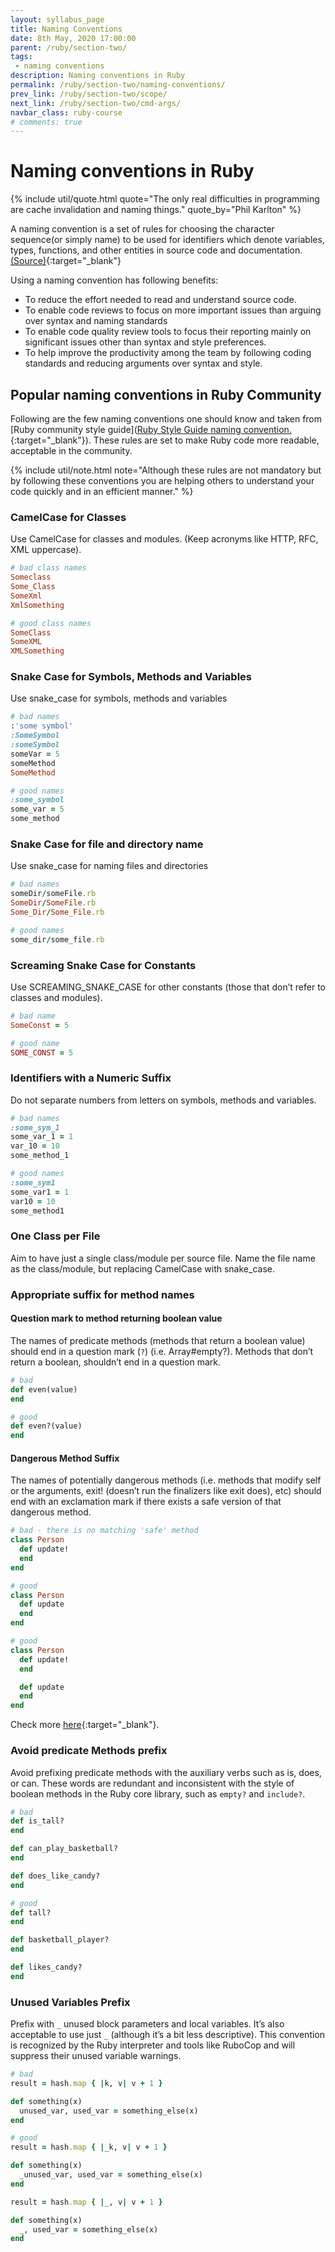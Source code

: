 ```yaml
---
layout: syllabus_page
title: Naming Conventions
date: 8th May, 2020 17:00:00
parent: /ruby/section-two/
tags:
 - naming conventions
description: Naming conventions in Ruby
permalink: /ruby/section-two/naming-conventions/
prev_link: /ruby/section-two/scope/
next_link: /ruby/section-two/cmd-args/
navbar_class: ruby-course
# comments: true
---
```


# Naming conventions in Ruby

{% include util/quote.html
    quote="The only real difficulties in programming are cache invalidation and naming things."
    quote_by="Phil Karlton"
%}

A naming convention is a set of rules for choosing the character sequence(or simply name) to be used for
identifiers which denote variables, types, functions, and other entities in source code and documentation.
[(Source)](https://en.wikipedia.org/wiki/Naming_convention_(programming)){:target="_blank"}

Using a naming convention has following benefits:

- To reduce the effort needed to read and understand source code.
- To enable code reviews to focus on more important issues than arguing over syntax and naming standards
- To enable code quality review tools to focus their reporting mainly on significant issues other than syntax
  and style preferences.
- To help improve the productivity among the team by following coding standards and reducing arguments over
  syntax and style.

## Popular naming conventions in Ruby Community

Following are the few naming conventions one should know and taken from
[Ruby community style guide]([Ruby Style Guide naming convention.](https://rubystyle.guide/#naming-conventions){:target="_blank"}).
These rules are set to make Ruby code more readable, acceptable in the community.

{% include util/note.html
    note="Although these rules are not mandatory but by following these conventions you are helping others
to understand your code quickly and in an efficient manner."
%}

### CamelCase for Classes

Use CamelCase for classes and modules. (Keep acronyms like HTTP, RFC, XML uppercase).

```ruby
# bad class names
Someclass
Some_Class
SomeXml
XmlSomething

# good class names
SomeClass
SomeXML
XMLSomething
```

### Snake Case for Symbols, Methods and Variables

Use snake_case for symbols, methods and variables

```ruby
# bad names
:'some symbol'
:SomeSymbol
:someSymbol
someVar = 5
someMethod
SomeMethod

# good names
:some_symbol
some_var = 5
some_method
```

### Snake Case for file and directory name

Use snake_case for naming files and directories

```ruby
# bad names
someDir/someFile.rb
SomeDir/SomeFile.rb
Some_Dir/Some_File.rb

# good names
some_dir/some_file.rb
```

### Screaming Snake Case for Constants

Use SCREAMING_SNAKE_CASE for other constants (those that don’t refer to classes and modules).

```ruby
# bad name
SomeConst = 5

# good name
SOME_CONST = 5
```

### Identifiers with a Numeric Suffix

Do not separate numbers from letters on symbols, methods and variables.

```ruby
# bad names
:some_sym_1
some_var_1 = 1
var_10 = 10
some_method_1

# good names
:some_sym1
some_var1 = 1
var10 = 10
some_method1
```

### One Class per File

Aim to have just a single class/module per source file. Name the file name as the class/module, but replacing
CamelCase with snake_case.

### Appropriate suffix for method names

#### Question mark to method returning boolean value

The names of predicate methods (methods that return a boolean value) should end in a question mark (`?`) (i.e.
Array#empty?). Methods that don’t return a boolean, shouldn’t end in a question mark.

```ruby
# bad
def even(value)
end

# good
def even?(value)
end
```

#### Dangerous Method Suffix

The names of potentially dangerous methods (i.e. methods that modify self or the arguments, exit! (doesn’t run
the finalizers like exit does), etc) should end with an exclamation mark if there exists a safe version of that
dangerous method.

```ruby
# bad - there is no matching 'safe' method
class Person
  def update!
  end
end

# good
class Person
  def update
  end
end

# good
class Person
  def update!
  end

  def update
  end
end
```

Check more [here](https://rubystyle.guide/#dangerous-method-bang){:target="_blank"}.

### Avoid predicate Methods prefix

Avoid prefixing predicate methods with the auxiliary verbs such as is, does, or can. These words are redundant
and inconsistent with the style of boolean methods in the Ruby core library, such as `empty?` and `include?`.

```ruby
# bad
def is_tall?
end

def can_play_basketball?
end

def does_like_candy?
end

# good
def tall?
end

def basketball_player?
end

def likes_candy?
end
```

### Unused Variables Prefix

Prefix with `_` unused block parameters and local variables. It’s also acceptable to use just `_` (although
it’s a bit less descriptive). This convention is recognized by the Ruby interpreter and tools like RuboCop and
will suppress their unused variable warnings.

```ruby
# bad
result = hash.map { |k, v| v + 1 }

def something(x)
  unused_var, used_var = something_else(x)
end

# good
result = hash.map { |_k, v| v + 1 }

def something(x)
  _unused_var, used_var = something_else(x)
end

result = hash.map { |_, v| v + 1 }

def something(x)
  _, used_var = something_else(x)
end
```
